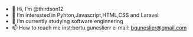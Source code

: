 - 👋 Hi, I’m @thirdson12
- 👀 I’m interested in Pyhton,Javascript,HTML,CSS and Laravel
- 🌱 I’m currently studying software enginnering
- 📫 How to reach me inst:bertu.guneslierr e-mail: bguneslier@gmail.com

<!---
thirdson12/thirdson12 is a ✨ special ✨ repository because its `README.md` (this file) appears on your GitHub profile.
You can click the Preview link to take a look at your changes.
--->
